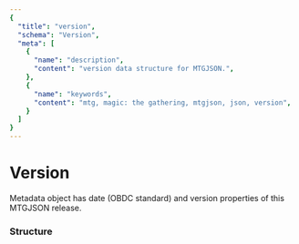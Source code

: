 ```yaml
---
{
  "title": "version",
  "schema": "Version",
  "meta": [
    {
      "name": "description",
      "content": "version data structure for MTGJSON.",
    },
    {
      "name": "keywords",
      "content": "mtg, magic: the gathering, mtgjson, json, version",
    }
  ]
}
---
```


# Version

Metadata object has date (OBDC standard) and version properties of this MTGJSON release.

### Structure

<GenerateTable/>